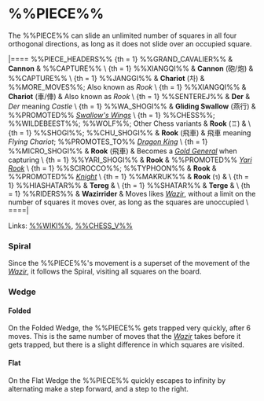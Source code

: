 # %%PIECE%%

The %%PIECE%% can slide an unlimited number of squares in all
four orthogonal directions, as long as it does not slide over an
occupied square.


|====
%%PIECE_HEADERS%%
{th = 1} %%GRAND_CAVALIER%%
       & **Cannon**
       & %%CAPTURE%% \\
{th = 1} %%XIANGQI%%
       & **Cannon** (&#x7832;/&#x70AE;)
       & %%CAPTURE%% \\
{th = 1} %%JANGGI%%
       & **Chariot** (&#xCC28;)
       & %%MORE_MOVES%%; Also known as *Rook* \\
{th = 1} %%XIANGQI%%
       & **Chariot** (&#x8ECA;/&#x4FE5;)
       & Also known as *Rook* \\
{th = 1} %%SENTEREJ%%
       & **Der**
       & *Der* meaning *Castle* \\
{th = 1} %%WA_SHOGI%%
       & **Gliding Swallow** (&#x71D5;&#x884C;)
       & %%PROMOTED%% [*Swallow's Wings*](swallows_wings.html) \\
{th = 1} %%CHESS%%; %%WILDEBEEST%%; %%WOLF%%; Other Chess variants
       & **Rook** (&#x2656;)
       & \\
{th = 1} %%SHOGI%%; %%CHU_SHOGI%%
       & **Rook** (&#x98DB;&#x8ECA;)
       & &#x98db;&#x8eca; meaning *Flying Chariot*;
         %%PROMOTES_TO%% [*Dragon King*](dragon_king.html) \\
{th = 1} %%MICRO_SHOGI%%
       & **Rook** (&#x98DB;&#x8ECA;)
       & Becomes a [*Gold General*](gold_general.html) when capturing \\
{th = 1} %%YARI_SHOGI%%
       & **Rook**
       & %%PROMOTED%% [*Yari Rook*](yari_rook.html) \\
{th = 1} %%SCIROCCO%%; %%TYPHOON%%
       & **Rook**
       & %%PROMOTED%% [*Knight*](knight.html) \\
{th = 1} %%MAKRUK%%
       & **Rook** (&#x0E23;)
       & \\
{th = 1} %%HIASHATAR%%
       & **Tereg** 
       & \\
{th = 1} %%SHATAR%%
       & **Terge** 
       & \\
{th = 1} %%RIDERS%%
       & **Wazirrider**
       & Moves likes [*Wazir*](wazir.html), without a limit on the number
         of squares it moves over, as long as the squares are unoccupied \\
====|
      
Links: [%%WIKI%%](#wiki:Rook_(chess)),
       [%%CHESS_V%%](#piece:rook)

### Spiral

Since the %%PIECE%%'s movement is a superset of the movement of the
[*Wazir*](wazir.html), it follows the Spiral, visiting all squares
on the board.

### Wedge

#### Folded

On the Folded Wedge, the %%PIECE%% gets trapped very quickly, after 6 moves.
This is the same number of moves that the [*Wazir*](wazir.html) takes before
it gets trapped, but there is a slight difference in which squares
are visited.

#### Flat

On the Flat Wedge the %%PIECE%% quickly escapes to infinity by alternating make 
a step forward, and a step to the right.
